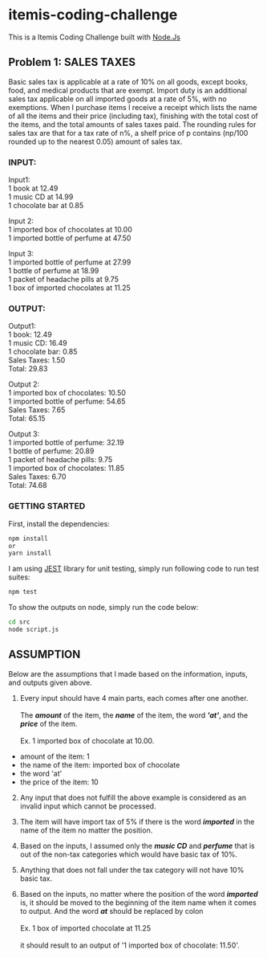 # itemis-coding-challenge

This is a Itemis Coding Challenge built with [Node.Js](https://nodejs.org/en/)

## Problem 1: SALES TAXES

Basic sales tax is applicable at a rate of 10% on all goods, except books, food, and medical products that are exempt. Import duty is an additional sales tax applicable on all imported goods at a rate of 5%, with no exemptions. When I purchase items I receive a receipt which lists the name of all the items and their price (including tax), finishing with the total cost of the items, and the total amounts of sales taxes paid. The rounding rules for sales tax are that for a tax rate of n%, a shelf price of p contains (np/100 rounded up to the nearest 0.05) amount of sales tax.

### INPUT:

Input1:<br>
1 book at 12.49<br>
1 music CD at 14.99<br>
1 chocolate bar at 0.85<br>

Input 2:<br>
1 imported box of chocolates at 10.00<br>
1 imported bottle of perfume at 47.50<br>

Input 3:<br>
1 imported bottle of perfume at 27.99<br>
1 bottle of perfume at 18.99<br>
1 packet of headache pills at 9.75<br>
1 box of imported chocolates at 11.25<br>

### OUTPUT:
Output1:<br>
1 book: 12.49<br>
1 music CD: 16.49<br>
1 chocolate bar: 0.85<br>
Sales Taxes: 1.50<br>
Total: 29.83<br>

Output 2:<br>
1 imported box of chocolates: 10.50<br>
1 imported bottle of perfume: 54.65<br>
Sales Taxes: 7.65<br>
Total: 65.15<br>

Output 3:<br>
1 imported bottle of perfume: 32.19<br>
1 bottle of perfume: 20.89<br>
1 packet of headache pills: 9.75<br>
1 imported box of chocolates: 11.85<br>
Sales Taxes: 6.70<br>
Total: 74.68<br>

### GETTING STARTED

First, install the dependencies:

```bash
npm install
or
yarn install
```

I am using [JEST](https://jestjs.io/) library for unit testing, simply run following code to run test suites:

```bash
npm test
```

To show the outputs on node, simply run the code below:

```bash
cd src
node script.js
```

## ASSUMPTION

Below are the assumptions that I made based on the information, inputs, and outputs given above.

1) Every input should have 4 main parts, each comes after one another.<br><br>
The ***amount*** of the item, the ***name*** of the item, the word ***'at'***, and the ***price*** of the item.<br><br>
Ex. 1 imported box of chocolate at 10.00.<br>
* amount of the item: 1
* the name of the item: imported box of chocolate
* the word 'at'
* the price of the item: 10

2) Any input that does not fulfill the above example is considered as an invalid input which cannot be processed.

3) The item will have import tax of 5% if there is the word ***imported*** in the name of the item no matter the position.

4) Based on the inputs, I assumed only the ***music CD*** and ***perfume*** that is out of the non-tax categories which would have basic tax of 10%.

5) Anything that does not fall under the tax category will not have 10% basic tax.

6) Based on the inputs, no matter where the position of the word ***imported*** is, it should be moved to the beginning of the item name when it comes to output. And the word ***at*** should be replaced by colon<br><br>
Ex. 1 box of imported chocolate at 11.25<br><br>
it should result to an output of '1 imported box of chocolate: 11.50'.


